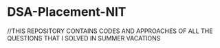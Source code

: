 # DSA-Placement-NIT
//THIS REPOSITORY CONTAINS CODES AND APPROACHES OF ALL THE QUESTIONS THAT I SOLVED IN SUMMER VACATIONS
